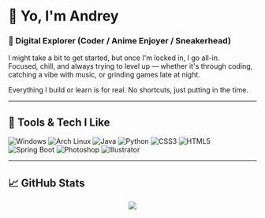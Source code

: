 # 👋 Yo, I'm Andrey

### 🧢 Digital Explorer (Coder / Anime Enjoyer / Sneakerhead)

I might take a bit to get started, but once I'm locked in, I go all-in.  
Focused, chill, and always trying to level up — whether it's through coding, catching a vibe with music, or grinding games late at night.

Everything I build or learn is for real. No shortcuts, just putting in the time.

---

## 🧰 Tools & Tech I Like

![Windows](https://img.shields.io/badge/Windows-0078D6?style=for-the-badge&logo=windows&logoColor=white)
![Arch Linux](https://img.shields.io/badge/Arch_Linux-1793D1?style=for-the-badge&logo=arch-linux&logoColor=white)
![Java](https://img.shields.io/badge/Java-ED8B00?style=for-the-badge&logo=java&logoColor=white)
![Python](https://img.shields.io/badge/Python-3776AB?style=for-the-badge&logo=python&logoColor=white)
![CSS3](https://img.shields.io/badge/CSS3-1572B6?style=for-the-badge&logo=css3&logoColor=white)
![HTML5](https://img.shields.io/badge/HTML5-E34F26?style=for-the-badge&logo=html5&logoColor=white)
![Spring Boot](https://img.shields.io/badge/Spring_Boot-6DB33F?style=for-the-badge&logo=springboot&logoColor=white)
![Photoshop](https://img.shields.io/badge/Adobe_Photoshop-31A8FF?style=for-the-badge&logo=adobe-photoshop&logoColor=white)
![Illustrator](https://img.shields.io/badge/Adobe_Illustrator-FF9A00?style=for-the-badge&logo=adobe-illustrator&logoColor=white)





---

## 📈 GitHub Stats

<p align="center">
  <img src="https://github-readme-stats.vercel.app/api?username=Andreyszn&show_icons=true&theme=radical" />
</p>
